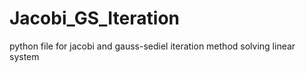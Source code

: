 # Jacobi_GS_Iteration
python file for jacobi and gauss-sediel iteration method solving linear system

